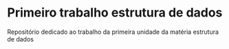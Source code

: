 # Primeiro trabalho estrutura de dados
Repositório dedicado ao trabalho da primeira unidade da matéria estrutura de dados
